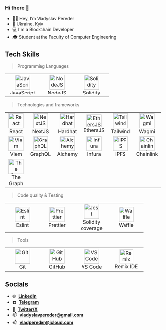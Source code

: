 ### Hi there 👋

<!--
**Fuga14/Fuga14** is a ✨ _special_ ✨ repository because its `README.md` (this file) appears on your GitHub profile.

Here are some ideas to get you started:

- 🔭 I’m currently working on ...
- 🌱 I’m currently learning ...
- 👯 I’m looking to collaborate on ...
- 🤔 I’m looking for help with ...
- 💬 Ask me about ...
- 📫 How to reach me: ...
- 😄 Pronouns: ...
- ⚡ Fun fact: ...
-->

- 👋🏼 Hey, I’m Vladyslav Pereder
- :round_pushpin: Ukraine, Kyiv
- 💻 I'm a Blockchain Developer
- 🎓 Student at the Faculty of Computer Engineering

## Tech Skills

> Programming Languages

<table width='100%'>
  <tr>
    <td align="center" width="96">
      <a href="#pereder-tech">
        <img src="https://upload.wikimedia.org/wikipedia/commons/thumb/9/99/Unofficial_JavaScript_logo_2.svg/1024px-Unofficial_JavaScript_logo_2.svg.png" width="48" height="48" alt="JavaScript" />
      </a>
      <br>JavaScript
    </td>
    <td align="center" width="96">
      <a href="#pereder-tech">
        <img src="https://assets.zabbix.com/img/brands/nodejs.svg" width="48" height="48" alt="NodeJS"         />
      </a>
      <br>NodeJS
    </td>
    <td align="center" width="96">
      <a href="#pereder-tech">
        <img src="https://uxwing.com/wp-content/themes/uxwing/download/brands-and-social-media/solidity-icon.png" width="48" height="48" alt="Solidity" />
      </a>
      <br>Solidity
    </td>
    
  </tr>
</table>

> Technologies and frameworks

<table width='100%'>
  <tr>
     <td align="center" width="96">
      <a href="#pereder-tech">
         <img src="https://brandlogos.net/wp-content/uploads/2020/09/react-logo.png" width="48" height="48" alt="React" />
      </a>
      <br>React
    </td>
    <td align="center" width="96">
      <a href="#pereder-tech">
        <img src="https://d2nir1j4sou8ez.cloudfront.net/wp-content/uploads/2021/12/nextjs-boilerplate-logo.png" width="48" height="48" alt="NextJS" />
      </a>
      <br>NextJS
    </td>
    <td align="center" width="96">
      <a href="#pereder-tech">
        <img src="https://www.solodev.com/file/13466e21-dd2c-11ec-b9ad-0eaef3759f5f/Hardhat-Logo-Icon.png" width="48" height="48" alt="Hardhat" />
      </a>
      <br>Hardhat
    </td>
     <td align="center" width="96">
      <a href="#pereder-tech">
        <img src="https://seeklogo.com/images/E/ethers-logo-D5B86204D8-seeklogo.com.png" width="48" height="40" alt="EthersJS" />
      </a>
      <br>EthersJS
    </td>
    <td align="center" width="96">
      <a href="#pereder-tech">
        <img src="https://image.pngaaa.com/779/6447779-middle.png" width="48" height="48" alt="Tailwind" />
      </a>
      <br>Tailwind
    </td>
    <td align="center" width="96">
      <a href="#pereder-tech">
        <img src="https://pbs.twimg.com/profile_images/1520407180322693120/uS6VdwoS_400x400.jpg" width="48" height="48" alt="Wagmi" />
      </a>
      <br>Wagmi
    </td>
  </tr> 
  <tr>
    <td align="center" width="96"> 
      <a href="#pereder-tech" >
        <img src="https://viem.sh/icon-dark.png" width="48" height="48" alt="Viem" />
      </a>
      <br>Viem
    </td>
     <td align="center" width="96"> 
      <a href="#pereder-tech" >
        <img src="https://upload.wikimedia.org/wikipedia/commons/thumb/1/17/GraphQL_Logo.svg/2048px-GraphQL_Logo.svg.png" width="48" height="48" alt="GraphQL" />
      </a>
      <br>GraphQL
    </td>
    <td align="center" width="96"> 
      <a href="#pereder-tech" >
        <img src="https://images.crunchbase.com/image/upload/c_lpad,f_auto,q_auto:eco,dpr_1/knid3ofzvtnf9f6ifg7t" width="48" height="48" alt="Alchemy" />
      </a>
      <br>Alchemy
    </td>
    <td align="center" width="96"> 
      <a href="#pereder-tech" >
        <img src="https://ph-files.imgix.net/5002a6ac-74bf-4b51-aff9-39954718ca88.png?auto=format" width="48" height="48" alt="Infura" />
      </a>
      <br>Infura
    </td>
    <td align="center" width="96"> 
      <a href="#pereder-tech" >
        <img src="https://docs.ipfs.tech/images/ipfs-logo.svg" width="48" height="48" alt="IPFS" />
      </a>
      <br>IPFS
    </td>
    <td align="center" width="96"> 
      <a href="#pereder-tech" >
        <img src="https://cryptologos.cc/logos/chainlink-link-logo.png" width="48" height="48" alt="Chainlink" />
      </a>
      <br>Chainlink
    </td>
  </tr>
  <tr>
  <td align="center" width="96"> 
      <a href="#pereder-tech" >
        <img src="https://cryptologos.cc/logos/the-graph-grt-logo.png" width="48" height="48" alt="The Graph" />
      </a>
      <br>The Graph
    </td>
  </tr>
  </tr>
</table>

> Code quality & Testing

<table width='100%'>
  <tr>
     <td align="center" width="96">
      <a href="#pereder-tech">
        <img src="https://brandeps.com/icon-download/E/Eslint-icon-vector-02.svg" width="48" height="48" alt="Eslint" />
      </a>
      <br>Eslint
    </td>
    <td align="center" width="96">
      <a href="#pereder-tech">
        <img src="https://brandeps.com/icon-download/P/Prettier-icon-vector-02.svg" width="48" height="48" alt="Prettier" />
      </a>
      <br>Prettier
    </td>
    <td align="center" width="96"> 
      <a href="#pereder-tech" >
        <img src="https://avatars.githubusercontent.com/u/27652275?s=200&v=4" width="48" height="48" alt="Jest" />
      </a>
      <br>Solidity coverage
    </td>
    <td align="center" width="96">
      <a href="#pereder-tech">
        <img src="https://ethereum-waffle.readthedocs.io/en/latest/_static/waffle-logo-square.svg" width="48" height="48" alt="Waffle" />
      </a>
      <br>Waffle
    </td>
  </tr> 
</table>

> Tools

<table width='100%'>
  <tr>
    <td align="center" width="96">
      <a href="#pereder-tech" >
        <img src="https://upload.wikimedia.org/wikipedia/commons/thumb/3/3f/Git_icon.svg/1200px-Git_icon.svg.png" width="48" height="48" alt="Git" />
      </a>
      <br>Git
    </td>
     <td align="center" width="96"> 
      <a href="#pereder-tech" >
        <img src="https://play-lh.googleusercontent.com/PCpXdqvUWfCW1mXhH1Y_98yBpgsWxuTSTofy3NGMo9yBTATDyzVkqU580bfSln50bFU" width="48" height="48" alt="GitHub" />
      </a>
      <br>GitHub
    </td>
     <td align="center" width="96"> 
      <a href="#pereder-tech" >
        <img src="https://upload.wikimedia.org/wikipedia/commons/thumb/9/9a/Visual_Studio_Code_1.35_icon.svg/2048px-Visual_Studio_Code_1.35_icon.svg.png" width="48" height="48" alt="VS Code" />
      </a>
      <br>VS Code
    </td>
     <td align="center" width="96">
      <a href="#pereder-tech" >
        <img src="https://miro.medium.com/v2/resize:fit:420/1*3jj5tQildSIyhl-RO6RLlA.png" width="45" height="45" alt="Remix IDE" />
      </a>
      <br>Remix IDE
    </td>

  </tr> 
</table>

## Socials

- :globe_with_meridians: &nbsp;**[LinkedIn](https://www.linkedin.com/in/vladyslavpereder/)**
- :phone: &nbsp;**[Telegram](https://t.me/fuga_eth)**
- :seedling: &nbsp;**[Twitter/X](https://twitter.com/fuga_eth)**
- :mailbox: &nbsp;**vladyslavpereder@gmail.com**
- :mailbox: &nbsp;**vladpereder@icloud.com**

